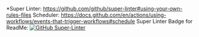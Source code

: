 *Super Linter: https://github.com/github/super-linter#using-your-own-rules-files
Scheduler: https://docs.github.com/en/actions/using-workflows/events-that-trigger-workflows#schedule
Super Linter Badge for ReadMe: [![GitHub Super-Linter](https://github.com/<OWNER>/<REPOSITORY>/workflows/Lint%20Code%20Base/badge.svg)](https://github.com/marketplace/actions/super-linter)